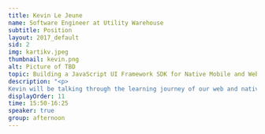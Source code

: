 ```yaml
---
title: Kevin Le Jeune
name: Software Engineer at Utility Warehouse
subtitle: Position
layout: 2017_default
sid: 2
img: kartikv.jpeg
thumbnail: kevin.png
alt: Picture of TBD
topic: Building a JavaScript UI Framework SDK for Native Mobile and Web
description: "<p>
Kevin will be talking through the learning journey of our web and native partner portal application, looking at the pain points and learnings from that project lead us to developing the William SDK. Within this we talk about the application reusing as much code as possible to solve real business problems around constant UI/ UX and branding as well as how we got around challenges like routing app/ web and server communication with Rest API’s and GraphQL.</p>"
displayOrder: 11
time: 15:50-16:25
speaker: true
group: afternoon
---
```

